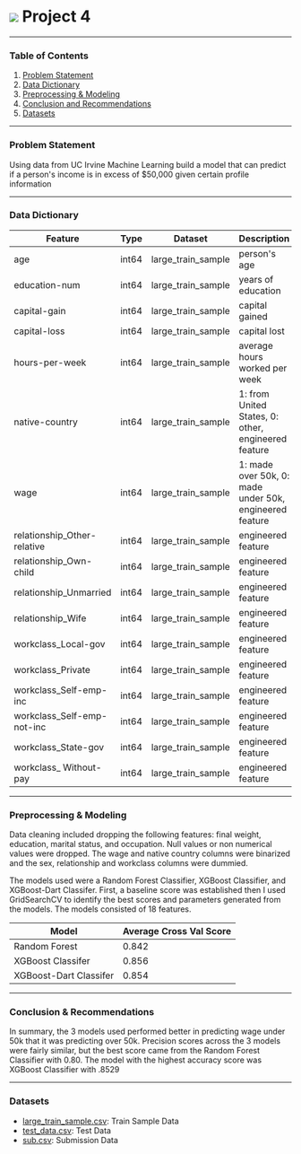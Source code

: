 # ![](https://ga-dash.s3.amazonaws.com/production/assets/logo-9f88ae6c9c3871690e33280fcf557f33.png)  Project 4

---

### Table of Contents

1. [Problem Statement](#Problem-Statement)
2. [Data Dictionary](#Data-Dictionary)
3. [Preprocessing & Modeling](#Preprocessing-and-Modeling)
4. [Conclusion and Recommendations](#Conclusion-and-Recommendations)
5. [Datasets](#Datasets)

---

### Problem Statement

Using data from UC Irvine Machine Learning build a model that can predict if a person's income is in excess of $50,000 given certain profile information

---

### Data Dictionary

|Feature                     |Type    |Dataset             |Description              |
|---                         |---     |---                 |---                      |
|age                         |int64   |large_train_sample  |person's age             |
|education-num               |int64   |large_train_sample  |years of education       |
|capital-gain                |int64   |large_train_sample  |capital gained                      |
|capital-loss                |int64   |large_train_sample  |capital lost                        |
|hours-per-week              |int64   |large_train_sample  |average hours worked per week       |
|native-country              |int64   |large_train_sample  |1: from United States, 0: other, engineered feature           |
|wage                        |int64   |large_train_sample  |1: made over 50k, 0: made under 50k, engineered feature       |
|relationship_Other-relative |int64   |large_train_sample  |engineered feature       |
|relationship_Own-child      |int64   |large_train_sample  |engineered feature       |
|relationship_Unmarried      |int64   |large_train_sample  |engineered feature       |
|relationship_Wife           |int64   |large_train_sample  |engineered feature       |
|workclass_Local-gov         |int64   |large_train_sample  |engineered feature       |
|workclass_Private           |int64   |large_train_sample  |engineered feature       |
|workclass_Self-emp-inc      |int64   |large_train_sample  |engineered feature       |
|workclass_Self-emp-not-inc  |int64   |large_train_sample  |engineered feature       |
|workclass_State-gov         |int64   |large_train_sample  |engineered feature       |
|workclass_ Without-pay      |int64   |large_train_sample  |engineered feature       |

---

### Preprocessing & Modeling

Data cleaning included dropping the following features: final weight, education, marital status, and occupation. Null values or non numerical values were dropped. The wage and native country columns were binarized and the sex, relationship and workclass columns were dummied.

The models used were a Random Forest Classifier, XGBoost Classifier, and XGBoost-Dart Classifer. First, a baseline score was established then I used GridSearchCV to identify the best scores and parameters generated from the models. The models consisted of 18 features.

|Model                       |Average Cross Val Score    |
|---                         |---                        |
|Random Forest               |0.842                      |
|XGBoost Classifer           |0.856                      |
|XGBoost-Dart Classifer      |0.854                      |                    

---

### Conclusion & Recommendations

In summary, the 3 models used performed better in predicting wage under 50k that it was predicting over 50k. Precision scores across the 3 models were fairly similar, but the best score came from the Random Forest Classifier with 0.80. The model with the highest accuracy score was XGBoost Classifier with .8529

---

### Datasets

* [large_train_sample.csv]('data/large_train_sample.csv'): Train Sample Data
* [test_data.csv]('data/test_data.csv'): Test Data
* [sub.csv]('./data/sub.csv'): Submission Data
